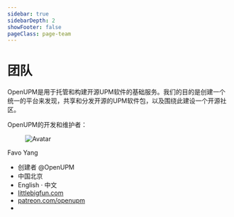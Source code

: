 ```yaml
---
sidebar: true
sidebarDepth: 2
showFooter: false
pageClass: page-team
---
```

# 团队

OpenUPM是用于托管和构建开源UPM软件的基础服务。我们的目的是创建一个统一的平台来发现，共享和分发开源的UPM软件包，以及围绕此建设一个开源社区。

OpenUPM的开发和维护者：

<div class="tile">
  <div class="tile-icon">
    <figure class="avatar avatar-xl"><img :src="$withBase('/images/artist-favo.jpg')" alt="Avatar"></figure>
  </div>
  <div class="tile-content">
    <p class="tile-title">Favo Yang</p>
    <ul>
      <li><i class="fa fa-code"></i> 创建者 @OpenUPM</li>
      <li><i class="fas fa-map"></i> 中国北京</li>
      <li><i class="fas fa-globe"></i> English · 中文</li>
      <li><i class="fa fa-home"></i> <a href="https://littlebigfun.com">littlebigfun.com</a></li></li>
      <li><i class="fab fa-patreon"></i> <a href="https://patreon.com/openupm">patreon.com/openupm</a></li>
      <li>
        <a href="https://github.com/favoyang"><i class="fab fa-github"></i></a>
        <a href="https://twitter.com/favo"><i class="fab fa-twitter"></i></a>
      </li>
    </ul>
  </div>
</div>

<style lang="stylus">
.page-team
  .avatar
    margin-right 0.5rem
  .tile-title
    font-weight bold
    font-size 0.9rem
  .tile-content
    ul
      list-style none
      margin 0.8rem 0
      li
        list-style none
        margin 0
        i
          display inline-block
          width 1.2rem
</style>
